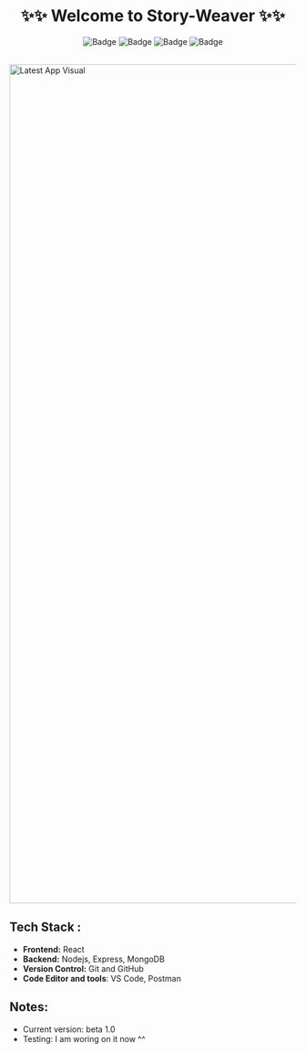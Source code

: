 <h1 align="center">
            ✨✨ Welcome to Story-Weaver ✨✨
</h1>

<div align="center">

![Badge](https://img.shields.io/badge/Tech_Stack-MERN-blue) ![Badge](https://img.shields.io/badge/Version-1.0-green) ![Badge](https://img.shields.io/badge/License-Apache_1.0-yellow) ![Badge](https://img.shields.io/badge/For-Students-pink) 

</div>

<br />
<img width="1470" alt="Latest App Visual" src ="https://github.com/liceyoung/StoryWeaver/blob/main/D8B4391C-E6C2-43C1-9ACF-02ABB351E50C.jpeg"/>
 <br />

## Tech Stack :
- **Frontend:** React
- **Backend:** Nodejs, Express, MongoDB
- **Version Control:** Git and GitHub
- **Code Editor and tools**: VS Code, Postman 

## Notes: 
- Current version: beta 1.0 
- Testing: I am woring on it now ^^

  

